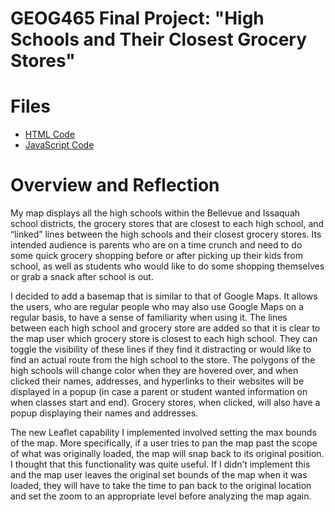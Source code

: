 # GEOG465 Final Project: "High Schools and Their Closest Grocery Stores"

# Files
* [HTML Code](https://github.com/ngm8/GEOG465-Final-Project/blob/master/Geog465_FinalProject_MeghanNg.html)
* [JavaScript Code](https://github.com/ngm8/GEOG465-Final-Project/blob/master/Geog465_FinalProject_MeghanNg.js)

# Overview and Reflection
My map displays all the high schools within the Bellevue and Issaquah school districts, the grocery stores that are closest to each high school, and “linked” lines between the high schools and their closest grocery stores. Its intended audience is parents who are on a time crunch and need to do some quick grocery shopping before or after picking up their kids from school, as well as students who would like to do some shopping themselves or grab a snack after school is out.

I decided to add a basemap that is similar to that of Google Maps. It allows the users, who are regular people who may also use Google Maps on a regular basis, to have a sense of familiarity when using it. The lines between each high school and grocery store are added so that it is clear to the map user which grocery store is closest to each high school. They can toggle the visibility of these lines if they find it distracting or would like to find an actual route from the high school to the store. The polygons of the high schools will change color when they are hovered over, and when clicked their names, addresses, and hyperlinks to their websites will be displayed in a popup (in case a parent or student wanted information on when classes start and end). Grocery stores, when clicked, will also have a popup displaying their names and addresses.

The new Leaflet capability I implemented involved setting the max bounds of the map. More specifically, if a user tries to pan the map past the scope of what was originally loaded, the map will snap back to its original position. I thought that this functionality was quite useful. If I didn’t implement this and the map user leaves the original set bounds of the map when it was loaded, they will have to take the time to pan back to the original location and set the zoom to an appropriate level before analyzing the map again.
